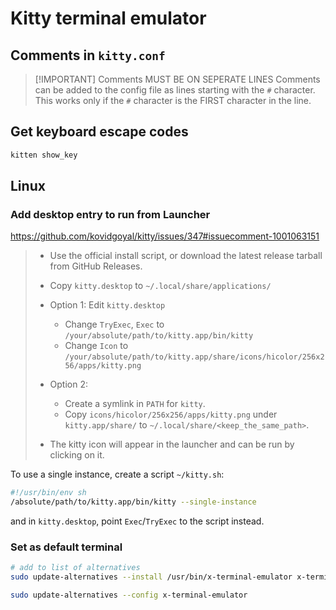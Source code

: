 # Kitty terminal emulator

## Comments in `kitty.conf`

> [!IMPORTANT] Comments MUST BE ON SEPERATE LINES
> Comments can be added to the config file as lines starting with the `#`
> character. This works only if the `#` character is the FIRST
> character in the line.

## Get keyboard escape codes

```bash
kitten show_key
```

## Linux

### Add desktop entry to run from Launcher

<https://github.com/kovidgoyal/kitty/issues/347#issuecomment-1001063151>

> - Use the official install script, or download the latest release tarball from GitHub Releases.
>
> - Copy `kitty.desktop` to `~/.local/share/applications/`
>
> - Option 1: Edit `kitty.desktop`
>
>   - Change `TryExec`, `Exec` to `/your/absolute/path/to/kitty.app/bin/kitty`
>   - Change `Icon` to `/your/absolute/path/to/kitty.app/share/icons/hicolor/256x256/apps/kitty.png`
>
> - Option 2:
>
>   - Create a symlink in `PATH` for `kitty`.
>   - Copy `icons/hicolor/256x256/apps/kitty.png` under `kitty.app/share/` to `~/.local/share/<keep_the_same_path>`.
>
> - The kitty icon will appear in the launcher and can be run by clicking on it.

To use a single instance, create a script `~/kitty.sh`:

```sh
#!/usr/bin/env sh
/absolute/path/to/kitty.app/bin/kitty --single-instance
```

and in `kitty.desktop`, point `Exec`/`TryExec` to the script instead.

### Set as default terminal

```bash
# add to list of alternatives
sudo update-alternatives --install /usr/bin/x-terminal-emulator x-terminal-emulator `which kitty` 50

sudo update-alternatives --config x-terminal-emulator
```
